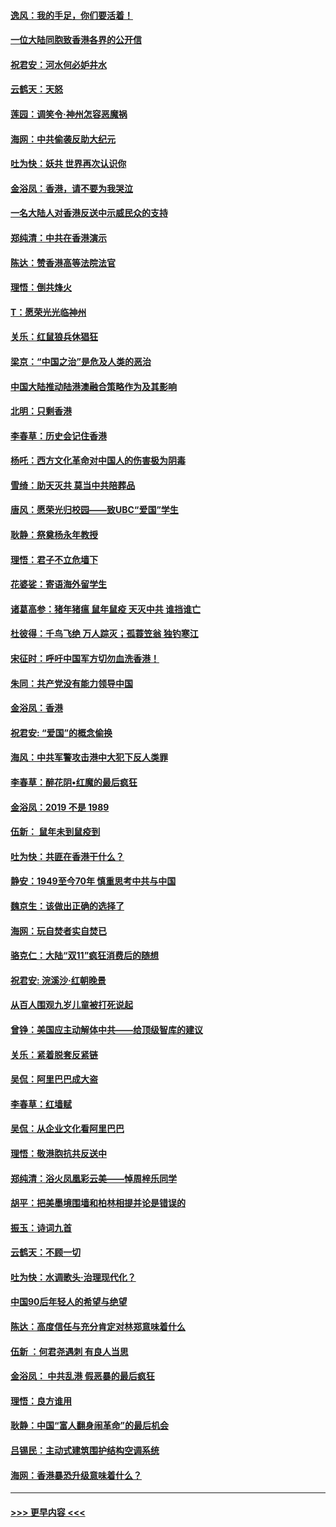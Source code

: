 #### [逸风：我的手足，你们要活着！](../pages/nsc993/n11676352.md?t=11240333) 
#### [一位大陆同胞致香港各界的公开信](../pages/nsc993/n11675761.md?t=11240333) 
#### [祝君安：河水何必妒井水](../pages/nsc993/n11675746.md?t=11240333) 
#### [云鹤天：天怒](../pages/nsc993/n11675718.md?t=11240333) 
#### [莲园：调笑令‧神州怎容恶魔祸](../pages/nsc993/n11675648.md?t=11240333) 
#### [海网：中共偷袭反助大纪元](../pages/nsc993/n11673515.md?t=11240333) 
#### [吐为快：妖共 世界再次认识你](../pages/nsc993/n11673506.md?t=11240333) 
#### [金浴凤：香港，请不要为我哭泣](../pages/nsc993/n11673248.md?t=11240333) 
#### [一名大陆人对香港反送中示威民众的支持](../pages/nsc993/n11672615.md?t=11240333) 
#### [郑纯清：中共在香港演示](../pages/nsc993/n11670539.md?t=11240333) 
#### [陈达：赞香港高等法院法官](../pages/nsc993/n11669542.md?t=11240333) 
#### [理悟：倒共烽火](../pages/nsc993/n11668844.md?t=11240333) 
#### [T：愿荣光光临神州](../pages/nsc993/n11668421.md?t=11240333) 
#### [关乐：红鼠狼兵休猖狂](../pages/nsc993/n11668378.md?t=11240333) 
#### [梁京：“中国之治”是危及人类的恶治](../pages/nsc993/n11668328.md?t=11240333) 
#### [中国大陆推动陆港澳融合策略作为及其影响](../pages/nsc993/n11668157.md?t=11240333) 
#### [北明：只剩香港](../pages/nsc993/n11668002.md?t=11240333) 
#### [李春草：历史会记住香港](../pages/nsc993/n11667927.md?t=11240333) 
#### [杨吒：西方文化革命对中国人的伤害极为阴毒](../pages/nsc993/n11664521.md?t=11240333) 
#### [雪绮：助天灭共 莫当中共陪葬品](../pages/nsc993/n11662650.md?t=11240333) 
#### [唐风：愿荣光归校园——致UBC“爱国”学生](../pages/nsc993/n11662194.md?t=11240333) 
#### [耿静：祭奠杨永年教授](../pages/nsc993/n11662514.md?t=11240333) 
#### [理悟：君子不立危墙下](../pages/nsc993/n11662172.md?t=11240333) 
#### [花婆娑：寄语海外留学生](../pages/nsc993/n11662121.md?t=11240333) 
#### [诸葛高参：猪年猪瘟 鼠年鼠疫 天灭中共 谁挡谁亡](../pages/nsc993/n11661980.md?t=11240333) 
#### [杜彼得：千鸟飞绝 万人踪灭；孤蓑笠翁 独钓寒江](../pages/nsc993/n11661170.md?t=11240333) 
#### [宋征时：呼吁中国军方切勿血洗香港！](../pages/nsc993/n11415318.md?t=11240333) 
#### [朱同：共产党没有能力领导中国](../pages/nsc993/n11660421.md?t=11240333) 
#### [金浴凤：香港](../pages/nsc993/n11660419.md?t=11240333) 
#### [祝君安: “爱国”的概念偷换](../pages/nsc993/n11659706.md?t=11240333) 
#### [海风：中共军警攻击港中大犯下反人类罪](../pages/nsc993/n11659632.md?t=11240333) 
#### [李春草：醉花阴•红魔的最后疯狂](../pages/nsc993/n11659287.md?t=11240333) 
#### [金浴凤：2019 不是 1989](../pages/nsc993/n11657663.md?t=11240333) 
#### [伍新： 鼠年未到鼠疫到](../pages/nsc993/n11655098.md?t=11240333) 
#### [吐为快：共匪在香港干什么？](../pages/nsc993/n11654891.md?t=11240333) 
#### [静安：1949至今70年 慎重思考中共与中国](../pages/nsc993/n11651244.md?t=11240333) 
#### [魏京生：该做出正确的选择了](../pages/nsc993/n11653084.md?t=11240333) 
#### [海网：玩自焚者实自焚已](../pages/nsc993/n11652423.md?t=11240333) 
#### [骆克仁：大陆“双11”疯狂消费后的随想](../pages/nsc993/n11652305.md?t=11240333) 
#### [祝君安: 浣溪沙·红朝晚景](../pages/nsc993/n11652258.md?t=11240333) 
#### [从百人围观九岁儿童被打死说起](../pages/nsc993/n11651030.md?t=11240333) 
#### [曾铮：美国应主动解体中共——给顶级智库的建议](../pages/nsc993/n11649888.md?t=11240333) 
#### [关乐：紧着脱套反紧链](../pages/nsc993/n11649069.md?t=11240333) 
#### [吴侃：阿里巴巴成大盗](../pages/nsc993/n11645523.md?t=11240333) 
#### [李春草：红墙赋](../pages/nsc993/n11646389.md?t=11240333) 
#### [吴侃：从企业文化看阿里巴巴](../pages/nsc993/n11645476.md?t=11240333) 
#### [理悟：敬港胞抗共反送中](../pages/nsc993/n11645466.md?t=11240333) 
#### [郑纯清：浴火凤凰彩云美——悼周梓乐同学](../pages/nsc993/n11645155.md?t=11240333) 
#### [胡平：把美墨境围墙和柏林相提并论是错误的](../pages/nsc993/n11645134.md?t=11240333) 
#### [振玉：诗词九首](../pages/nsc993/n11644081.md?t=11240333) 
#### [云鹤天：不顾一切](../pages/nsc993/n11643508.md?t=11240333) 
#### [吐为快：水调歌头·治理现代化？](../pages/nsc993/n11643485.md?t=11240333) 
#### [中国90后年轻人的希望与绝望](../pages/nsc993/n11642317.md?t=11240333) 
#### [陈达：高度信任与充分肯定对林郑意味着什么](../pages/nsc993/n11641441.md?t=11240333) 
#### [伍新 ：何君尧遇刺 有良人当思](../pages/nsc993/n11641503.md?t=11240333) 
#### [金浴凤： 中共乱港  假恶暴的最后疯狂](../pages/nsc993/n11641495.md?t=11240333) 
#### [理悟：良方谁用](../pages/nsc993/n11641463.md?t=11240333) 
#### [耿静：中国“富人翻身闹革命”的最后机会](../pages/nsc993/n11640655.md?t=11240333) 
#### [吕锡民：主动式建筑围护结构空调系统](../pages/nsc993/n11640168.md?t=11240333) 
#### [海网：香港暴恐升级意味着什么？](../pages/nsc993/n11635904.md?t=11240333) 

----
#### [ >>> 更早内容 <<< ](../indexes/nsc993-earlier.md)
